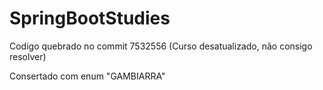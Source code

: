 # SpringBootStudies

Codigo quebrado no commit 7532556 (Curso desatualizado, não consigo resolver)

Consertado com enum "GAMBIARRA"

